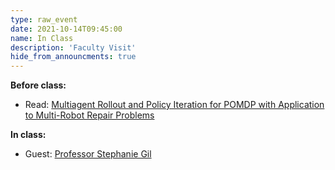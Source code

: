 ```yaml
---
type: raw_event
date: 2021-10-14T09:45:00
name: In Class
description: 'Faculty Visit'
hide_from_announcments: true
---
```


**Before class:** 
* Read: [Multiagent Rollout and Policy Iteration for POMDP with Application to Multi-Robot Repair Problems](https://arxiv.org/pdf/2011.04222.pdf)

**In class:**
* Guest: [Professor Stephanie Gil](https://gil.seas.harvard.edu/)
